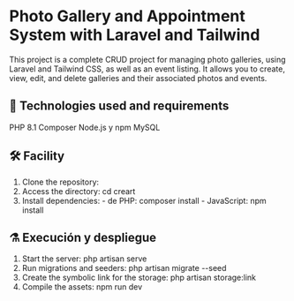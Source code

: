 # Photo Gallery and Appointment System with Laravel and Tailwind
This project is a complete CRUD project for managing photo galleries, using Laravel and Tailwind CSS, as well as an event listing. It allows you to create, view, edit, and delete galleries and their associated photos and events.

## 📒 Technologies used and requirements
PHP 8.1 
Composer
Node.js y npm
MySQL

## 🛠️ Facility
1. Clone the repository:<repositorio>
2. Access the directory: cd creart
3. Install dependencies:
        - de PHP: composer install
        - JavaScript: npm install


## ⚗️ Execución y despliegue
1. Start the server: php artisan serve
2. Run migrations and seeders: php artisan migrate --seed
2. Create the symbolic link for the storage: php artisan storage:link
3. Compile the assets: npm run dev




